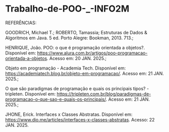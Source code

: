 # Trabalho-de-POO-_-INFO2M

REFERÊNCIAS:

GOODRICH, Michael T.; ROBERTO, Tamassia; Estruturas de Dados & Algoritmos em Java. 5 ed. Porto Alegre: Bookman, 2013. 713.;

HENRIQUE, João. POO: o que é programação orientada a objetos?. Disponível em: https://www.alura.com.br/artigos/poo-programacao-orientada-a-objetos. Acesso em: 20 JAN. 2025.;

Objeto em programação - Academia Tech. Disponível em: https://academiatech.blog.br/objeto-em-programacao/. Acesso em: 21 JAN. 2025.;

O que são paradigmas de programação e quais os principais tipos? - tripleten. Disponível em: https://tripleten.com.br/blog/paradigmas-de-programacao-o-que-sao-e-quais-os-principais/. Acesso em: 21 JAN. 2025.;

JHONE, Erick. Interfaces x Classes Abstratas. Disponível em: https://www.dio.me/articles/interfaces-x-classes-abstratas. Acesso: 22 JAN. 2025.
